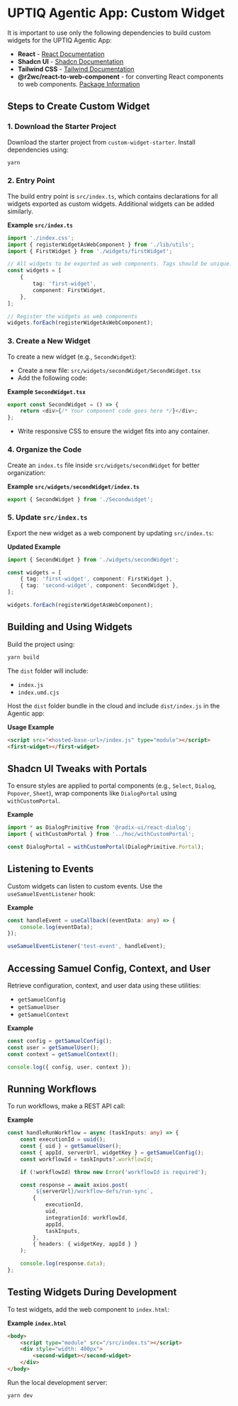 # UPTIQ Agentic App: Custom Widget

It is important to use only the following dependencies to build custom widgets for the UPTIQ Agentic App:

-   **React** - [React Documentation](https://react.dev)
-   **Shadcn UI** - [Shadcn Documentation](https://ui.shadcn.com/docs)
-   **Tailwind CSS** - [Tailwind Documentation](https://tailwindcss.com/)
-   **@r2wc/react-to-web-component** - for converting React components to web components. [Package Information](https://www.npmjs.com/package/@r2wc/react-to-web-component)


## Steps to Create Custom Widget

### 1. Download the Starter Project

Download the starter project from `custom-widget-starter`. Install dependencies using:

```bash
yarn
```

### 2. Entry Point

The build entry point is `src/index.ts`, which contains declarations for all widgets exported as custom widgets. Additional widgets can be added similarly.

**Example `src/index.ts`**

```typescript
import './index.css';
import { registerWidgetAsWebComponent } from './lib/utils';
import { FirstWidget } from './widgets/firstWidget';

// All widgets to be exported as web components. Tags should be unique.
const widgets = [
    {
        tag: 'first-widget',
        component: FirstWidget,
    },
];

// Register the widgets as web components
widgets.forEach(registerWidgetAsWebComponent);
```

### 3. Create a New Widget

To create a new widget (e.g., `SecondWidget`):

-   Create a new file: `src/widgets/secondWidget/SecondWidget.tsx`
-   Add the following code:

**Example `SecondWidget.tsx`**

```typescript
export const SecondWidget = () => {
    return <div>{/* Your component code goes here */}</div>;
};
```

-   Write responsive CSS to ensure the widget fits into any container.

### 4. Organize the Code

Create an `index.ts` file inside `src/widgets/secondWidget` for better organization:

**Example `src/widgets/secondWidget/index.ts`**

```typescript
export { SecondWidget } from './Secondwidget';
```

### 5. Update `src/index.ts`

Export the new widget as a web component by updating `src/index.ts`:

**Updated Example**

```typescript
import { SecondWidget } from './widgets/secondWidget';

const widgets = [
    { tag: 'first-widget', component: FirstWidget },
    { tag: 'second-widget', component: SecondWidget },
];

widgets.forEach(registerWidgetAsWebComponent);
```

## Building and Using Widgets

Build the project using:

```bash
yarn build
```

The `dist` folder will include:

-   `index.js`
-   `index.umd.cjs`

Host the `dist` folder bundle in the cloud and include `dist/index.js` in the Agentic app:

**Usage Example**

```html
<script src="<hosted-base-url>/index.js" type="module"></script>
<first-widget></first-widget>
```

## Shadcn UI Tweaks with Portals

To ensure styles are applied to portal components (e.g., `Select`, `Dialog`, `Popover`, `Sheet`), wrap components like `DialogPortal` using `withCustomPortal`.

**Example**

```typescript
import * as DialogPrimitive from '@radix-ui/react-dialog';
import { withCustomPortal } from '../hoc/withCustomPortal';

const DialogPortal = withCustomPortal(DialogPrimitive.Portal);
```

## Listening to Events

Custom widgets can listen to custom events. Use the `useSamuelEventListener` hook:

**Example**

```typescript
const handleEvent = useCallback((eventData: any) => {
    console.log(eventData);
});

useSamuelEventListener('test-event', handleEvent);
```

## Accessing Samuel Config, Context, and User

Retrieve configuration, context, and user data using these utilities:

-   `getSamuelConfig`
-   `getSamuelUser`
-   `getSamuelContext`

**Example**

```typescript
const config = getSamuelConfig();
const user = getSamuelUser();
const context = getSamuelContext();

console.log({ config, user, context });
```

## Running Workflows

To run workflows, make a REST API call:

**Example**

```typescript
const handleRunWorkflow = async (taskInputs: any) => {
    const executionId = uuid();
    const { uid } = getSamuelUser();
    const { appId, serverUrl, widgetKey } = getSamuelConfig();
    const workflowId = taskInputs?.workflowId;

    if (!workflowId) throw new Error('workflowId is required');

    const response = await axios.post(
        `${serverUrl}/workflow-defs/run-sync`,
        {
            executionId,
            uid,
            integrationId: workflowId,
            appId,
            taskInputs,
        },
        { headers: { widgetKey, appId } }
    );

    console.log(response.data);
};
```

## Testing Widgets During Development

To test widgets, add the web component to `index.html`:

**Example `index.html`**

```html
<body>
    <script type="module" src="/src/index.ts"></script>
    <div style="width: 400px">
        <second-widget></second-widget>
    </div>
</body>
```

Run the local development server:

```bash
yarn dev
```
